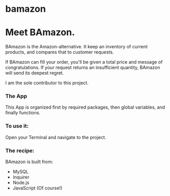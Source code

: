 # bamazon

# Meet BAmazon. 

BAmazon is the Amazon-alternative. It keep an inventory of current products, and compares that to customer requests. 

If BAmazon can fill your order, you'll be given a total price and message of congratulations. If your request returns an insufficient quantity, BAmazon will send its deepest regret. 

I am the sole contributor to this project. 


### The App
This App is organized first by required packages, then global variables, and finally functions. 


### To use it:
Open your Terminal and navigate to the project. 


### The recipe: 
BAmazon is built from:
* MySQL 
* Inquirer  
* Node.js
* JavaScript (Of course!) 



